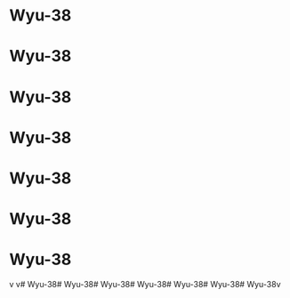 # Wyu-38
# Wyu-38
# Wyu-38
# Wyu-38
# Wyu-38
# Wyu-38
# Wyu-38
v
v# Wyu-38# Wyu-38# Wyu-38# Wyu-38# Wyu-38# Wyu-38# Wyu-38v